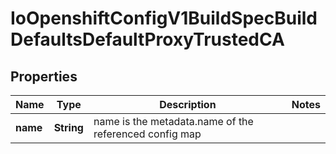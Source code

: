 
# IoOpenshiftConfigV1BuildSpecBuildDefaultsDefaultProxyTrustedCA

## Properties
Name | Type | Description | Notes
------------ | ------------- | ------------- | -------------
**name** | **String** | name is the metadata.name of the referenced config map | 




